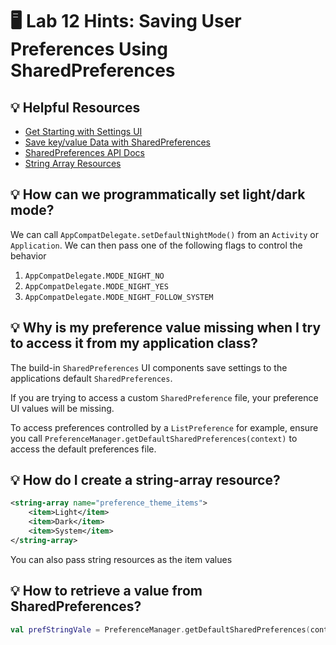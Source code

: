 # 🖥 Lab 12 Hints: Saving User Preferences Using SharedPreferences

## 💡 Helpful Resources
- [Get Starting with Settings UI](https://developer.android.com/guide/topics/ui/settings)
- [Save key/value Data with SharedPreferences](https://developer.android.com/training/data-storage/shared-preferences)
- [SharedPreferences API Docs](https://developer.android.com/reference/android/content/SharedPreferences)
- [String Array Resources](https://developer.android.com/guide/topics/resources/string-resource#StringArray)

## 💡 How can we programmatically set light/dark mode?
We can call `AppCompatDelegate.setDefaultNightMode()` from an `Activity` or `Application`.
We can then pass one of the following flags to control the behavior
1. `AppCompatDelegate.MODE_NIGHT_NO`
2. `AppCompatDelegate.MODE_NIGHT_YES`
3. `AppCompatDelegate.MODE_NIGHT_FOLLOW_SYSTEM`

## 💡 Why is my preference value missing when I try to access it from my application class?
The build-in `SharedPreferences` UI components save settings to the applications default `SharedPreferences`.

If you are trying to access a custom `SharedPreference` file, your preference UI values will be missing.

To access preferences controlled by a `ListPreference` for example, ensure you call `PreferenceManager.getDefaultSharedPreferences(context)` to access the default preferences file.

## 💡 How do I create a string-array resource?
```xml
<string-array name="preference_theme_items">
    <item>Light</item>
    <item>Dark</item>
    <item>System</item>
</string-array>
```

You can also pass string resources as the item values

## 💡 How to retrieve a value from SharedPreferences?
```kotlin
val prefStringVale = PreferenceManager.getDefaultSharedPreferences(context).getString("pref key", "default value")
```